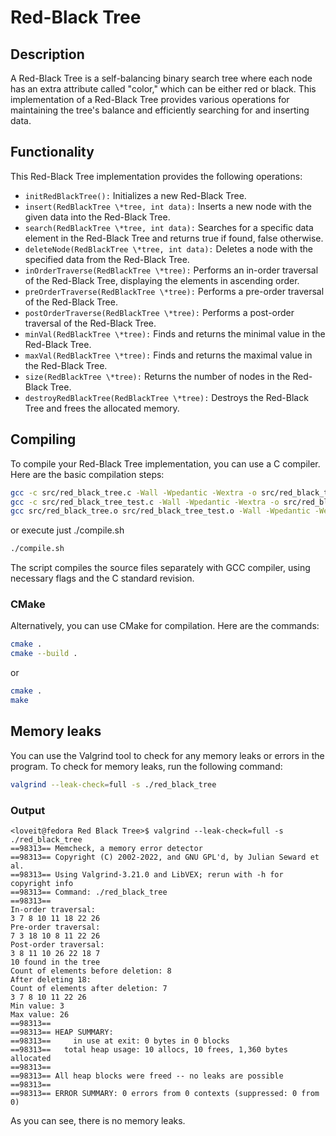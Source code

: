# Red-Black Tree

## Description

A Red-Black Tree is a self-balancing binary search tree where each node has an extra attribute called "color," which can be either red or black. This implementation of a Red-Black Tree provides various operations for maintaining the tree's balance and efficiently searching for and inserting data.

## Functionality

This Red-Black Tree implementation provides the following operations:

- `initRedBlackTree():` Initializes a new Red-Black Tree.
- `insert(RedBlackTree \*tree, int data):` Inserts a new node with the given data into the Red-Black Tree.
- `search(RedBlackTree \*tree, int data):` Searches for a specific data element in the Red-Black Tree and returns true if found, false otherwise.
- `deleteNode(RedBlackTree \*tree, int data):` Deletes a node with the specified data from the Red-Black Tree.
- `inOrderTraverse(RedBlackTree \*tree):` Performs an in-order traversal of the Red-Black Tree, displaying the elements in ascending order.
- `preOrderTraverse(RedBlackTree \*tree):` Performs a pre-order traversal of the Red-Black Tree.
- `postOrderTraverse(RedBlackTree \*tree):` Performs a post-order traversal of the Red-Black Tree.
- `minVal(RedBlackTree \*tree):` Finds and returns the minimal value in the Red-Black Tree.
- `maxVal(RedBlackTree \*tree):` Finds and returns the maximal value in the Red-Black Tree.
- `size(RedBlackTree \*tree):` Returns the number of nodes in the Red-Black Tree.
- `destroyRedBlackTree(RedBlackTree \*tree):` Destroys the Red-Black Tree and frees the allocated memory.

## Compiling

To compile your Red-Black Tree implementation, you can use a C compiler. Here are the basic compilation steps:

```bash
gcc -c src/red_black_tree.c -Wall -Wpedantic -Wextra -o src/red_black_tree.o
gcc -c src/red_black_tree_test.c -Wall -Wpedantic -Wextra -o src/red_black_tree_test.o
gcc src/red_black_tree.o src/red_black_tree_test.o -Wall -Wpedantic -Wextra -o red_black_tree
```

or execute just ./compile.sh

```bash
./compile.sh
```

The script compiles the source files separately with GCC compiler, using necessary flags and the C standard revision.

### CMake

Alternatively, you can use CMake for compilation. Here are the commands:

```bash
cmake .
cmake --build .
```

or

```bash
cmake .
make
```

## Memory leaks

You can use the Valgrind tool to check for any memory leaks or errors in the program. To check for memory leaks, run the following command:

```bash
valgrind --leak-check=full -s ./red_black_tree
```

### Output

```console
<loveit@fedora Red Black Tree>$ valgrind --leak-check=full -s ./red_black_tree
==98313== Memcheck, a memory error detector
==98313== Copyright (C) 2002-2022, and GNU GPL'd, by Julian Seward et al.
==98313== Using Valgrind-3.21.0 and LibVEX; rerun with -h for copyright info
==98313== Command: ./red_black_tree
==98313==
In-order traversal:
3 7 8 10 11 18 22 26
Pre-order traversal:
7 3 18 10 8 11 22 26
Post-order traversal:
3 8 11 10 26 22 18 7
10 found in the tree
Count of elements before deletion: 8
After deleting 18:
Count of elements after deletion: 7
3 7 8 10 11 22 26
Min value: 3
Max value: 26
==98313==
==98313== HEAP SUMMARY:
==98313==     in use at exit: 0 bytes in 0 blocks
==98313==   total heap usage: 10 allocs, 10 frees, 1,360 bytes allocated
==98313==
==98313== All heap blocks were freed -- no leaks are possible
==98313==
==98313== ERROR SUMMARY: 0 errors from 0 contexts (suppressed: 0 from 0)
```

As you can see, there is no memory leaks.
